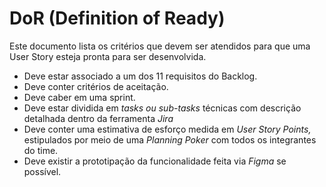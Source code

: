 # DoR (Definition of Ready)

Este documento lista os critérios que devem ser atendidos para que uma User Story esteja pronta para ser desenvolvida.

- Deve estar associado a um dos 11 requisitos do Backlog.
- Deve conter critérios de aceitação.
- Deve caber em uma sprint.
- Deve estar dividida em *tasks ou sub-tasks* técnicas com descrição detalhada dentro da ferramenta *Jira*
- Deve conter uma estimativa de esforço medida em *User Story Points,* estipulados por meio de uma *Planning Poker* com todos os integrantes do time.
- Deve existir a prototipação da funcionalidade feita via *Figma* se possível.